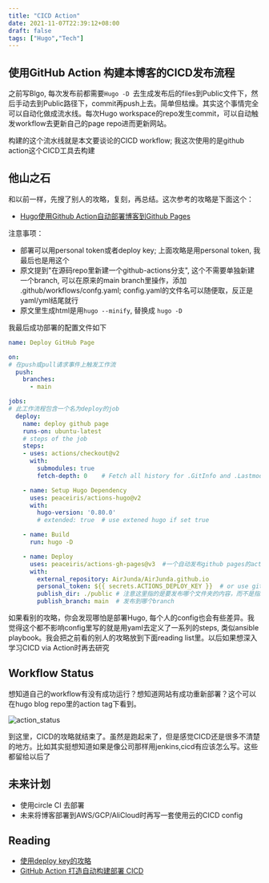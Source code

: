 ```yaml
---
title: "CICD Action"
date: 2021-11-07T22:39:12+08:00
draft: false
tags: ["Hugo","Tech"]
---
```


## 使用GitHub Action 构建本博客的CICD发布流程
之前写Blgo, 每次发布前都需要```Hugo -D ```去生成发布后的files到Public文件下，然后手动去到Public路径下，commit再push上去。简单但枯燥。其实这个事情完全可以自动化做成流水线。每次Hugo workspace的repo发生commit，可以自动触发workflow去更新自己的page repo进而更新网站。    

构建的这个流水线就是本文要谈论的CICD workflow; 我这次使用的是github action这个CICD工具去构建

## 他山之石
和以前一样，先搜了别人的攻略，复刻，再总结。这次参考的攻略是下面这个：

* [Hugo使用Github Action自动部署博客到Github Pages](https://tomial.github.io/posts/hugo%E4%BD%BF%E7%94%A8github-action%E8%87%AA%E5%8A%A8%E9%83%A8%E7%BD%B2%E5%8D%9A%E5%AE%A2%E5%88%B0github-pages/)

注意事项：
*  部署可以用personal token或者deploy key; 上面攻略是用personal token, 我最后也是用这个
* 原文提到"在源码repo里新建一个github-actions分支", 这个不需要单独新建一个branch, 可以在原来的main branch里操作，添加 .github/workflows/confg.yaml; config.yaml的文件名可以随便取，反正是yaml/yml结尾就行
* 原文里生成html是用```hugo --minify```, 替换成 ```hugo -D```

我最后成功部署的配置文件如下
```yaml
name: Deploy GitHub Page

on:
# 在push或pull请求事件上触发工作流
  push:
    branches:
      - main

jobs:
# 此工作流程包含一个名为deploy的job
  deploy:
    name: deploy github page
    runs-on: ubuntu-latest
    # steps of the job
    steps:
    - uses: actions/checkout@v2
      with:
        submodules: true
        fetch-depth: 0    # Fetch all history for .GitInfo and .Lastmod 

    - name: Setup Hugo Dependency
      uses: peaceiris/actions-hugo@v2
      with:
        hugo-version: '0.80.0'
        # extended: true  # use extened hugo if set true

    - name: Build
      run: hugo -D

    - name: Deploy
      uses: peaceiris/actions-gh-pages@v3  #一个自动发布github pages的action
      with:
        external_repository: AirJunda/AirJunda.github.io
        personal_token: ${{ secrets.ACTIONS_DEPLOY_KEY }}  # or use github_token: ?
        publish_dir: ./public # 注意这里指的是要发布哪个文件夹的内容，而不是指发布到目的仓库的什么位置，因为hugo默认生成静态网页到public文件夹，所以这里发布public文件夹里的内容
        publish_branch: main  # 发布到哪个branch
```

如果看别的攻略，你会发现哪怕是部署Hugo, 每个人的config也会有些差异。我觉得这个都不影响config里写的就是用yaml去定义了一系列的steps, 类似ansible playbook。我会把之前看的别人的攻略放到下面reading list里。以后如果想深入学习CICD via Action时再去研究

## Workflow Status
想知道自己的workflow有没有成功运行？想知道网站有成功重新部署？这个可以在hugo blog repo里的action tag下看到。

![action_status](/image/action_status.JPG)

到这里，CICD的攻略就结束了。虽然是跑起来了，但是感觉CICD还是很多不清楚的地方。比如其实挺想知道如果是像公司那样用jenkins,cicd有应该怎么写。这些都留给以后了

## 未来计划
* 使用circle CI 去部署
* 未来将博客部署到AWS/GCP/AliCloud时再写一套使用云的CICD config

## Reading
* [使用deploy key的攻略](https://dwye.dev/post/hugo-github-action/)
* [GitHub Action 打造自动构建部署 CICD](https://www.bilibili.com/read/cv9776049)



